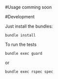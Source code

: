#Usage
    comming soon


#Development

Just install the bundles:

    bundle install

To run the tests

    bundle exec guard
    
or

    bundle exec rspec spec


